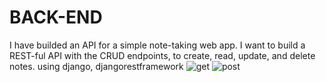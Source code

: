 # BACK-END
I have builded an API for a simple note-taking web app. I want to build a REST-ful API with the CRUD endpoints, to create, read, update, and delete notes.
using django, djangorestframework 
![get](https://user-images.githubusercontent.com/119469190/212346949-8fc2f8bd-d979-4780-a1e4-d72ccb8cb8a7.PNG)
![post](https://user-images.githubusercontent.com/119469190/212346970-6185837a-406f-4c4b-9f99-31d4383e69bf.PNG)
